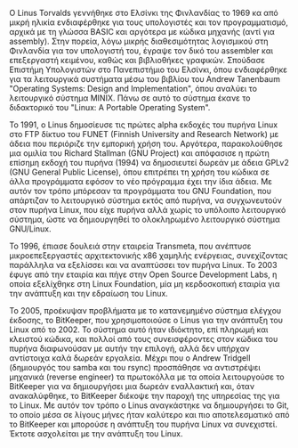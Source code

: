 Ο Linus Torvalds γεννήθηκε στο Ελσίνκι της Φινλανδίας το 1969 κα από μικρή ηλικία ενδιαφέρθηκε για τους υπολογιστές και τον προγραμματισμό, αρχικά με τη γλώσσα BASIC και αργότερα με κώδικα μηχανής (αντί για assembly). Στην πορεία, λόγω μικρής διαθεσιμότητας λογισμικού στη Φινλανδία για τον υπολογιστή του, έγραψε τον δικό του assembler και επεξεργαστή κειμένου, καθώς και βιβλιοθήκες γραφικών. Σπούδασε Επιστήμη Υπολογιστών στο Πανεπιστήμιο του Ελσίνκι, όπου ενδιαφέρθηκε για τα λειτουργικά συστήματα μέσω του βιβλίου του Andrew Tanenbaum \"Operating Systems: Design and Implementation\", όπου αναλύει το λειτουργικό σύστημα MINIX. Πάνω σε αυτό το σύστημα έκανε το διδακτορικό του \"Linux: A Portable Operating System\".

Το 1991, ο Linus δημοσίευσε τις πρώτες alpha εκδοχές του πυρήνα Linux στο FTP δίκτυο του FUNET (Finnish University and Research Network) με άδεια που περιόριζε την εμπορική χρήση του. Αργότερα, παρακολούθησε μια ομιλία του Richard Stallman (GNU Project) και απόφασισε η πρώτη επίσημη εκδοχή του πυρήνα (1994) να δημοσιευτεί δωρεάν με άδεια GPLv2 (GNU General Public License), όπου επιτρέπει τη χρήση του κώδικα σε άλλα προγράμματα εφόσον το νέο πρόγραμμα έχει την ίδια άδεια. Με αυτόν τον τρόπο μπόρεσαν τα προγράμματα του GNU Foundation, που απάρτιζαν το λειτουργικό σύστημα εκτός από πυρήνα, να συγχωνευτούν στον πυρήνα Linux, που είχε πυρήνα αλλά χωρίς το υπόλοιπο λειτουργικό σύστημα, ώστε να δημιουργηθεί το ολοκληρωμένο λειτουργικό σύστημα GNU/Linux.

To 1996, έπιασε δουλειά στην εταιρεία Transmeta, που ανέπτυσε μικροεπεξεργαστές αρχιτεκτονικής x86 χαμηλής ενέργειας, συνεχίζοντας παράλληλα να εξελίσσει και να αναπτύσσει τον πυρήνα Linux. Το 2003 έφυγε από την εταιρία και πήγε στην Open Source Development Labs, η οποία εξελίχθηκε στη Linux Foundation, μία μη κερδοσκοπική εταιρία για την ανάπτυξη και την εδραίωση του Linux.

Το 2005, προέκυψαν προβλήματα με το κατανεμημένο σύστημα ελέγχου έκδοσης, το BitKeeper, που χρησιμοποιούσε ο Linus για την ανάπτυξη του Linux από το 2002. Το σύστημα αυτό ήταν ιδιόκτητο, επί πληρωμή και κλειστού κώδικα, και πολλοί από τους συνεισφέροντες στον κώδικα του πυρήνα διαφωνούσαν με αυτήν την επιλογή, αλλά δεν υπήρχαν αντίστοιχα καλά δωρεάν εργαλεία. Μέχρι που ο Andrew Tridgell (δημιουργός του samba και του rsync) προσπάθησε να αντιστρέψει μηχανικά (reverse engineer) τα πρωτοκόλλα με τα οποία λειτουργούσε το BitKeeper για να δημιουργήσει μια δωρεάν εναλλακτική και, όταν ανακαλύφθηκε, το BitKeeper διέκοψε την παροχή της υπηρεσίας της για το Linux. Με αυτόν τον τρόπο ο Linus αναγκάστηκε να δημιουργήσει το Git, το οποίο μέσα σε λίγους μήνες ήταν καλύτερο και πιο αποτελεσματικό από το BitKeeper και μπορούσε η ανάπτυξη του πυρήνα Linux να συνεχιστεί. Έκτοτε ασχολείται με την ανάπτυξη του Linux.

